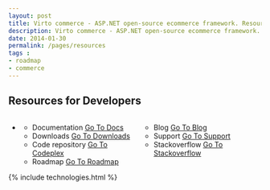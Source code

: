 ```yaml
---
layout: post
title: Virto commerce - ASP.NET open-source ecommerce framework. Resources
description: Virto commerce - ASP.NET open-source ecommerce framework. Resources
date: 2014-01-30
permalink: /pages/resources
tags : 
- roadmap
- commerce
---
```

<article role="main" class="main">
	<!-- Roadmap -->
	<div class="roadmap __responsive">
		<h1 class="head-title">Resources for Developers</h1>
		<ul class="list">
			<li class="list-item">
				<div class="columns">
					<div class="column">
						<div class="block">
							<ul class="list">
								<li>
									<span class="title">Documentation</span>
									<span class="descr"><a href="http://docs.virtocommerce.com/" target="_blank" rel="nofollow">Go To Docs</a></span>
								</li>
								<li>
									<span class="title">Downloads</span>
									<span class="descr"><a href="/try-now-download">Go To Downloads</a></span>
								</li>
								<li>
									<span class="title">Code repository</span>
									<span class="descr"><a href="https://virtocommerce.codeplex.com/" target="_blank" rel="nofollow">Go To Codeplex</a></span>
								</li>
								<li>
									<span class="title">Roadmap</span>
									<span class="descr"><a href="/roadmap">Go To Roadmap</a></span>
								</li>
							</ul>
						</div>
					</div>
					<div class="column">
						<div class="block">
							<ul class="list">
								<li>
									<span class="title">Blog</span>
									<span class="descr"><a href="http://blog.virtocommerce.com/" target="_blank" rel="nofollow">Go To Blog</a></span>
								</li>
								<li>
									<span class="title">Support</span>
									<span class="descr"><a href="http://help.virtocommerce.com/support/home" target="_blank" rel="nofollow">Go To Support</a></span>
								</li>
								<li>
									<span class="title">Stackoverflow</span>
									<span class="descr"><a href="http://stackoverflow.com/questions/tagged/virtocommerce" target="_blank" rel="nofollow">Go To Stackoverflow</a></span>
								</li>
							</ul>
						</div>
					</div>
				</div>
			</li>
		</ul>
	</div>
	{% include technologies.html %}
</article>
